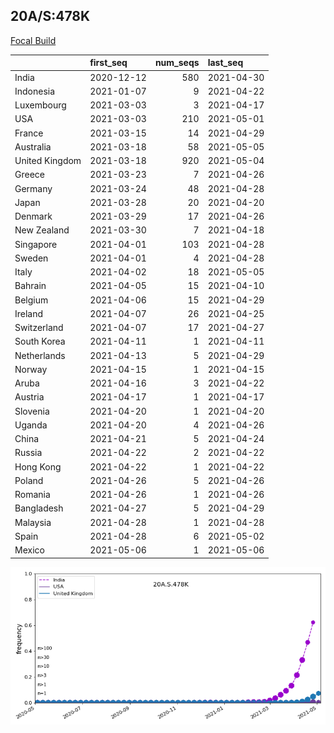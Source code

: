

## 20A/S:478K
[Focal Build](https://nextstrain.org/groups/neherlab/ncov/20A.S.154K.S.478K)

|                | first_seq   |   num_seqs | last_seq   |
|:---------------|:------------|-----------:|:-----------|
| India          | 2020-12-12  |        580 | 2021-04-30 |
| Indonesia      | 2021-01-07  |          9 | 2021-04-22 |
| Luxembourg     | 2021-03-03  |          3 | 2021-04-17 |
| USA            | 2021-03-03  |        210 | 2021-05-01 |
| France         | 2021-03-15  |         14 | 2021-04-29 |
| Australia      | 2021-03-18  |         58 | 2021-05-05 |
| United Kingdom | 2021-03-18  |        920 | 2021-05-04 |
| Greece         | 2021-03-23  |          7 | 2021-04-26 |
| Germany        | 2021-03-24  |         48 | 2021-04-28 |
| Japan          | 2021-03-28  |         20 | 2021-04-20 |
| Denmark        | 2021-03-29  |         17 | 2021-04-26 |
| New Zealand    | 2021-03-30  |          7 | 2021-04-18 |
| Singapore      | 2021-04-01  |        103 | 2021-04-28 |
| Sweden         | 2021-04-01  |          4 | 2021-04-28 |
| Italy          | 2021-04-02  |         18 | 2021-05-05 |
| Bahrain        | 2021-04-05  |         15 | 2021-04-10 |
| Belgium        | 2021-04-06  |         15 | 2021-04-29 |
| Ireland        | 2021-04-07  |         26 | 2021-04-25 |
| Switzerland    | 2021-04-07  |         17 | 2021-04-27 |
| South Korea    | 2021-04-11  |          1 | 2021-04-11 |
| Netherlands    | 2021-04-13  |          5 | 2021-04-29 |
| Norway         | 2021-04-15  |          1 | 2021-04-15 |
| Aruba          | 2021-04-16  |          3 | 2021-04-22 |
| Austria        | 2021-04-17  |          1 | 2021-04-17 |
| Slovenia       | 2021-04-20  |          1 | 2021-04-20 |
| Uganda         | 2021-04-20  |          4 | 2021-04-26 |
| China          | 2021-04-21  |          5 | 2021-04-24 |
| Russia         | 2021-04-22  |          2 | 2021-04-22 |
| Hong Kong      | 2021-04-22  |          1 | 2021-04-22 |
| Poland         | 2021-04-26  |          5 | 2021-04-26 |
| Romania        | 2021-04-26  |          1 | 2021-04-26 |
| Bangladesh     | 2021-04-27  |          5 | 2021-04-29 |
| Malaysia       | 2021-04-28  |          1 | 2021-04-28 |
| Spain          | 2021-04-28  |          6 | 2021-05-02 |
| Mexico         | 2021-05-06  |          1 | 2021-05-06 |

![Overall trends 20A.S.478K](/overall_trends_figures/overall_trends_20A.S.478K.png)